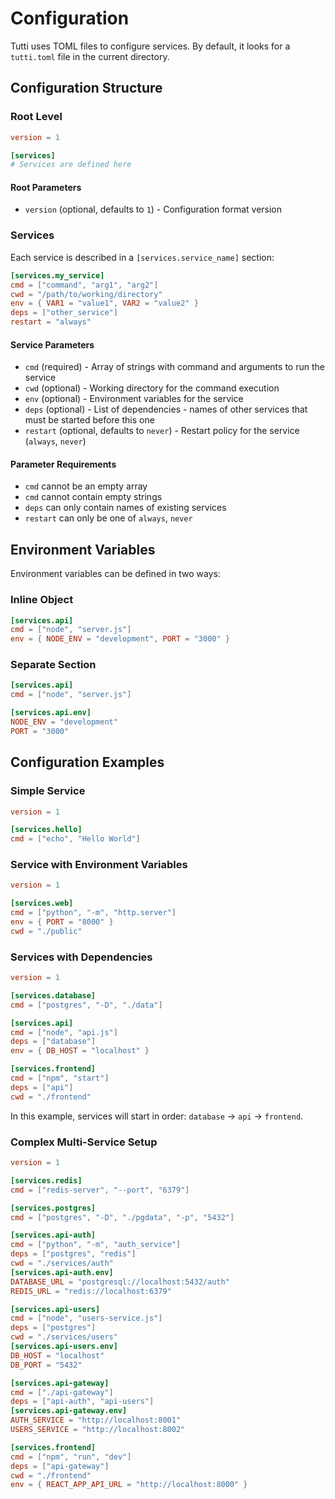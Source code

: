 # Configuration

Tutti uses TOML files to configure services. By default, it looks for a `tutti.toml` file in the current directory.

## Configuration Structure

### Root Level

```toml
version = 1

[services]
# Services are defined here
```

#### Root Parameters

- `version` (optional, defaults to `1`) - Configuration format version

### Services

Each service is described in a `[services.service_name]` section:

```toml
[services.my_service]
cmd = ["command", "arg1", "arg2"]
cwd = "/path/to/working/directory"
env = { VAR1 = "value1", VAR2 = "value2" }
deps = ["other_service"]
restart = "always"
```

#### Service Parameters

- `cmd` (required) - Array of strings with command and arguments to run the service
- `cwd` (optional) - Working directory for the command execution
- `env` (optional) - Environment variables for the service
- `deps` (optional) - List of dependencies - names of other services that must be started before this one
- `restart` (optional, defaults to `never`) - Restart policy for the service (`always`, `never`)

#### Parameter Requirements

- `cmd` cannot be an empty array
- `cmd` cannot contain empty strings
- `deps` can only contain names of existing services
- `restart` can only be one of `always`, `never`

## Environment Variables

Environment variables can be defined in two ways:

### Inline Object

```toml
[services.api]
cmd = ["node", "server.js"]
env = { NODE_ENV = "development", PORT = "3000" }
```

### Separate Section

```toml
[services.api]
cmd = ["node", "server.js"]

[services.api.env]
NODE_ENV = "development"
PORT = "3000"
```

## Configuration Examples

### Simple Service

```toml
version = 1

[services.hello]
cmd = ["echo", "Hello World"]
```

### Service with Environment Variables

```toml
version = 1

[services.web]
cmd = ["python", "-m", "http.server"]
env = { PORT = "8000" }
cwd = "./public"
```

### Services with Dependencies

```toml
version = 1

[services.database]
cmd = ["postgres", "-D", "./data"]

[services.api]
cmd = ["node", "api.js"]
deps = ["database"]
env = { DB_HOST = "localhost" }

[services.frontend]
cmd = ["npm", "start"]
deps = ["api"]
cwd = "./frontend"
```

In this example, services will start in order: `database` → `api` → `frontend`.

### Complex Multi-Service Setup

```toml
version = 1

[services.redis]
cmd = ["redis-server", "--port", "6379"]

[services.postgres]
cmd = ["postgres", "-D", "./pgdata", "-p", "5432"]

[services.api-auth]
cmd = ["python", "-m", "auth_service"]
deps = ["postgres", "redis"]
cwd = "./services/auth"
[services.api-auth.env]
DATABASE_URL = "postgresql://localhost:5432/auth"
REDIS_URL = "redis://localhost:6379"

[services.api-users]
cmd = ["node", "users-service.js"]
deps = ["postgres"]
cwd = "./services/users"
[services.api-users.env]
DB_HOST = "localhost"
DB_PORT = "5432"

[services.api-gateway]
cmd = ["./api-gateway"]
deps = ["api-auth", "api-users"]
[services.api-gateway.env]
AUTH_SERVICE = "http://localhost:8001"
USERS_SERVICE = "http://localhost:8002"

[services.frontend]
cmd = ["npm", "run", "dev"]
deps = ["api-gateway"]
cwd = "./frontend"
env = { REACT_APP_API_URL = "http://localhost:8000" }
```
